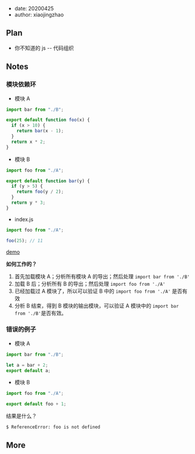 - date: 20200425
- author: xiaojingzhao

## Plan

- 你不知道的 js -- 代码组织

## Notes

### 模块依赖环

- 模块 A

```js
import bar from "./B";

export default function foo(x) {
  if (x > 10) {
    return bar(x - 1);
  }
  return x * 2;
}
```

- 模块 B

```js
import foo from "./A";

export default function bar(y) {
  if (y > 5) {
    return foo(y / 2);
  }
  return y * 3;
}
```

- index.js

```js
import foo from "./A";

foo(25); // 11
```

[demo](./examples/es6-module/dependency/index.js)

**如何工作的？**

1. 首先加载模块 A；分析所有模块 A 的导出；然后处理 `import bar from './B'`
2. 加载 B 后；分析所有 B 的导出；然后处理 `import foo from './A'`
3. 已经加载过 A 模块了，所以可以验证 B 中的 `import foo from './A'` 是否有效
4. 分析 B 结束，得到 B 模块的输出模块，可以验证 A 模块中的 `import bar from './B'`是否有效。

### 错误的例子

- 模块 A

```js
import bar from "./B";

let a = bar + 2;
export default a;
```

- 模块 B

```js
import foo from "./A";

export default foo + 1;
```

结果是什么？

```
$ ReferenceError: foo is not defined
```

## More
